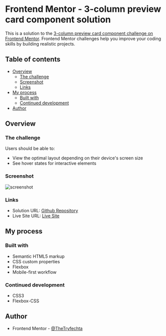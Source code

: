 # Frontend Mentor - 3-column preview card component solution

This is a solution to the [3-column preview card component challenge on Frontend Mentor](https://www.frontendmentor.io/challenges/3column-preview-card-component-pH92eAR2-). Frontend Mentor challenges help you improve your coding skills by building realistic projects.

## Table of contents

- [Overview](#overview)
  - [The challenge](#the-challenge)
  - [Screenshot](#screenshot)
  - [Links](#links)
- [My process](#my-process)
  - [Built with](#built-with)
  - [Continued development](#continued-development)
- [Author](#author)

## Overview

### The challenge

Users should be able to:

- View the optimal layout depending on their device's screen size
- See hover states for interactive elements

### Screenshot

![screenshot](./design/screenshot.jpg)

### Links

- Solution URL: [Github Repository](https://github.com/TheTryfechta/3-column-preview-card-component)
- Live Site URL: [Live Site](https://thetryfechta.github.io/3-column-preview-card-component)

## My process

### Built with

- Semantic HTML5 markup
- CSS custom properties
- Flexbox
- Mobile-first workflow

### Continued development

- CSS3
- Flexbox-CSS

## Author

- Frontend Mentor - [@TheTryfechta](https://www.frontendmentor.io/profile/TheTryfechta)
